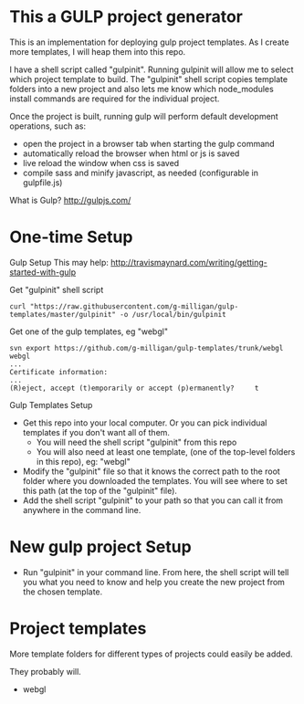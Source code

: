 # This a GULP project generator

This is an implementation for deploying gulp project templates. As I create more templates, I will heap them into this repo.

I have a shell script called "gulpinit". Running gulpinit will allow me to select which project template to build.
The "gulpinit" shell script copies template folders into a new project and also lets me know which 
node_modules install commands are required for the individual project.

Once the project is built, running gulp will perform default development operations, such as:

- open the project in a browser tab when starting the gulp command
- automatically reload the browser when html or js is saved
- live reload the window when css is saved
- compile sass and minify javascript, as needed (configurable in gulpfile.js)

What is Gulp? http://gulpjs.com/

# One-time Setup

Gulp Setup
This may help: http://travismaynard.com/writing/getting-started-with-gulp

Get "gulpinit" shell script
```
curl "https://raw.githubusercontent.com/g-milligan/gulp-templates/master/gulpinit" -o /usr/local/bin/gulpinit
```

Get one of the gulp templates, eg "webgl"
```
svn export https://github.com/g-milligan/gulp-templates/trunk/webgl webgl
...
Certificate information:
...
(R)eject, accept (t)emporarily or accept (p)ermanently?     t
```

Gulp Templates Setup
- Get this repo into your local computer. Or you can pick individual templates if you don't want all of them.
  - You will need the shell script "gulpinit" from this repo
  - You will also need at least one template, (one of the top-level folders in this repo), eg: "webgl"
- Modify the "gulpinit" file so that it knows the correct path to the root folder where you downloaded the templates. You will see where to set this path (at the top of the "gulpinit" file).
- Add the shell script "gulpinit" to your path so that you can call it from anywhere in the command line.

# New gulp project Setup

- Run "gulpinit" in your command line. From here, the shell script will tell you what you need to know and help you create the new project from the chosen template.

# Project templates

More template folders for different types of projects could easily be added. 

They probably will.

- webgl
